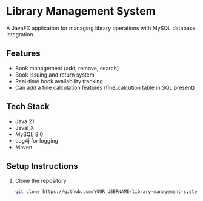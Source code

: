 # Library Management System

A JavaFX application for managing library operations with MySQL database integration.

## Features
- Book management (add, remove, search)
- Book issuing and return system
- Real-time book availability tracking
- Can add a fine calculation features (fine_calcution table in SQL present)

## Tech Stack
- Java 21
- JavaFX
- MySQL 8.0
- Log4j for logging
- Maven

## Setup Instructions
1. Clone the repository
   ```bash
   git clone https://github.com/YOUR_USERNAME/library-management-system.git

